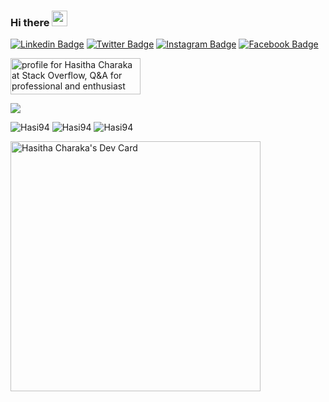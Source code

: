 ### Hi there <img src="https://media.giphy.com/media/hvRJCLFzcasrR4ia7z/giphy.gif" width="25px">


[![Linkedin Badge](https://img.shields.io/badge/-LinkedIn-0e76a8?style=flat-square&logo=Linkedin&logoColor=white)](https://linkedin.com/in/hasitha-charaka)
[![Twitter Badge](https://img.shields.io/badge/-Twitter-00acee?style=flat-square&logo=Twitter&logoColor=white)](https://twitter.com/hash_amd)
[![Instagram Badge](https://img.shields.io/badge/-Instagram-e4405f?style=flat-square&logo=Instagram&logoColor=white)](https://instagram.com/hash_amd/)
[![Facebook Badge](https://img.shields.io/badge/-Facebook-0088cc?style=flat-square&logo=Facebook&logoColor=white)](https://facebook.com/hash.amd/)

<a href="https://stackoverflow.com/users/8892004/hasitha"><img src="https://stackoverflow.com/users/flair/8892004.png?theme=dark" width="208" height="58" alt="profile for Hasitha Charaka at Stack Overflow, Q&amp;A for professional and enthusiast programmers" title="profile for Hasitha Charaka at Stack Overflow, Q&amp;A for professional and enthusiast programmers"></a>


![](https://visitor-badge.glitch.me/badge?page_id=hasi94.visitor-badge) 

![Hasi94](https://github-readme-stats.vercel.app/api?username=hasi94&count_private=true&hide=stars&include_all_commits=true&line_height=24&show_icons=true&theme=algolia)
![Hasi94](https://github-readme-stats.vercel.app/api/top-langs/?username=hasi94&layout=compact&langs_count=6&theme=algolia)
![Hasi94](https://github-readme-stats.vercel.app/api/wakatime?username=hasi94&layout=default&langs_count=8&theme=algolia&custom_title=Other%20Stats&v=2)

<a href="https://app.daily.dev/hash_amd"><img src="https://api.daily.dev/devcards/48587ffd0bfd4cedacaaa4cd7abdcbd0.png?r=pqs" width="400" alt="Hasitha Charaka's Dev Card"/></a>
<!--
**hasi94/hasi94** is a ✨ _special_ ✨ repository because its `README.md` (this file) appears on your GitHub profile.

Here are some ideas to get you started:
[![Website Badge](https://img.shields.io/badge/Website-3b5998?style=flat-square&logo=google-chrome&logoColor=white)](https://website.com)


- 🔭 I’m currently working on ...
- 🌱 I’m currently learning ...
- 👯 I’m looking to collaborate on ...
- 🤔 I’m looking for help with ...
- 💬 Ask me about ...
- 📫 How to reach me: ...
- 😄 Pronouns: ...
- ⚡ Fun fact: ...
-->
